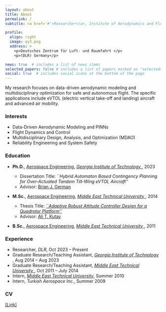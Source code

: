 ```yaml
---
layout: about
title: About
permalink: /
subtitle: <a href='#'>Researcher</a>, Institute of Aerodynamics and Flow Technology, DLR

profile:
  align: right
  image: ey3.png
  address: >
    <p>Deutsches Zentrum für Luft- und Raumfahrt </p>
    <p>(DLR) Germany</p>

news: true  # includes a list of news items
selected_papers: false # includes a list of papers marked as "selected={true}"
social: true  # includes social icons at the bottom of the page
---
```


My research focuses on data-driven aerodynamic modeling and multidisciplinary optimization for safe and autonomous flight. The specific applications include eVTOL (electric vertical take-off and landing) aircraft and advanced air mobility. 

### Interests

   - Data-Driven Aerodynamic Modeling and PINNs
   - Flight Dynamics and Control
   - Multidisciplinary Design, Analysis, and Optimization (MDAO)    
   - Reliability Engineering and System Safety

### Education

   - **Ph.D.**, <a href="https://ae.gatech.edu/">Aerospace Engineering</a>, <a href="https://www.gatech.edu/"><u> _Georgia Institute of Technology_ </u></a>, 2023 
      - Dissertation Title: ``_Hybrid Automaton Based Contingency Planning for Over-Actuated Tandem Tilt-Wing eVTOL Aircraft_''
      - Advisor: <a href="https://bgerman.ae.gatech.edu/">Brian J. German</a>  

   - **M.Sc.**, <a href="http://ae.metu.edu.tr/">Aerospace Engineering</a>, <a href="https://www.metu.edu.tr/"><u> _Middle East Technical University_ </u></a>, 2014
      - Thesis Title: <a href="https://etd.lib.metu.edu.tr/upload/12617486/index.pdf">``_Adaptive Robust Attitude Controller Design for a Quadrotor Platform_''</a>  
      - Advisor: <a href="https://avesis.metu.edu.tr/kutay">Ali T. Kutay</a>  

   - **B.Sc.**, <a href="http://ae.metu.edu.tr/">Aerospace Engineering</a>, <a href="https://www.metu.edu.tr/"><u> _Middle East Technical University_ </u></a>, 2011

### Experience
   - Researcher, _DLR_, Oct 2023 – Present     
   - Graduate Research/Teaching Assistant, <a href="https://www.gatech.edu/"><u> _Georgia Institute of Technology_ </u></a>, Aug 2014 – Aug 2023
   - Graduate Research/Teaching Assistant, <a href="https://www.metu.edu.tr/"><u> _Middle East Technical University_ </u></a>, Oct 2011 – July 2014
   - Intern, <a href="https://www.metu.edu.tr/">_Middle East Technical University_</a>, Summer 2010
   - Intern, _Turkish Aerospace Inc._, Summer 2009

### CV
  <a href="assets/pdf/EmreYilmaz_CV-2.pdf" >[Link]</a>



<!---
Previously:
My research focuses on physics-based machine learning, eVTOL (electric vertical take-off and landing) aircraft, AAM (advanced air mobility) concepts, and autonomy and decision making.

Research Interests
Physics Informed Machine Learning and Physics Informed Neural Networks
Flight Dynamics, Control, Performance, Trajectory Optimization, and Contingency Planning of Aerospace Vehicles (Specific Focus: eVTOL Aircraft)
Multidisciplinary Design, Analysis, and Optimization (MDAO)
Autonomy and Decision-Making
Urban/Advanced Air Mobility Multi-Agent Air Traffic Optimization
Reliability Engineering and System Safety

Adam Optimization Guys Template:
address a computational question: How can we build general problem-solving machines with human-like efficiency and adaptability? In particular, my research interests focus on the development of efficient learning algorithms for deep neural networks. My research interests overlap with the following research communities: NeurIPS, ICLR, and ICML. I am also broadly interested in reinforcement learning, natural language processing, and artificial intelligence.

For future students interested in learning algorithms and theory: Please apply through the department admission.

Short bio: I completed PhD under the supervision of Geoffrey Hinton. Both my master's (2014) and undergrad degrees (2011) are from the University of Toronto under Brendan Frey and Ruslan Salakhutdinov. I am a CIFAR AI chair. I was a recipient of the Facebook Graduate Fellowship 2016 in machine learning.

--Google scholar page contact me: jba at cs.toronto.edu

Brief Bio
I do research on scalable methods for machine learning, with a focus on generative models. My contributions include the Variational Autoencoder (VAE), the Adam optimizer, Glow, and Variational Diffusion Models, but please see Scholar for a more complete list. I obtained a PhD (cum laude) from University of Amsterdam in 2017, and was part of the founding team of OpenAI in 2015. Before that, I co-founded Advanza which got acquired in 2016. My formal name is Diederik, but have the Frysian nickname Durk (pronounced like Dirk). I currently live in the San Francisco Bay area.

2018 - Present: Research Scientist at Google Brain / DeepMind. I work on SOTA generative models for text, image and video.
2015 - 2018: Part of founding team and Research Scientist at OpenAI (San Francisco). Lead of the Algorithms team, focused on basic research.
2013 - 2017: Ph.D. (cum laude) at University of Amsterdam, advised by Max Welling, on the topic of deep learning and generative models. Thesis: Variational Inference and Deep Learning: A New Synthesis. Spent summers of 2014/2015 at DeepMind for collaborations.
2010 - 2012: Co-founder and technical lead at Advanza, successful exit in 2016.
2009 and 2012: Jr. Research Scientist at New York University, Yann LeCun's lab.
Variational Inference and Deep Learning: A New Synthesis
Ph.D. Thesis. Download at Dropbox or at UvA.

Demos
Some research demos that I (co-)developed:
2017: Generating faces with Glow. Developed with Prafulla Dhariwal.
2014: Generating digits with a VAE.
Links
These places are updated more frequently than this website:
Google Scholar page (list of my research papers)
Twitter
Mastodon
YouTube channel
LinkedIn
Awards and Honors
2020: The Adam optimization paper is the world's #1 most cited scientific paper of the past five years, according to Nature Index and Google Scholar.
2020: The AI 2000 Most Influential Scholar Award "in recognition of outstanding and vibrant contributions in the field of Machine Learning 2009-2019".
2019: The Dutch Datascience Award, from the Royal Holland Society of Sciences and Humanities, for my contributions in machine learning research.
2019: The ELLIS PhD Award for "outstanding research achievements during the dissertation phase of outstanding students working in the field of artificial intelligence and machine learning".
2017: PhD with 'cum laude', highest distinction in the Netherlands, and first time it was awarded at the CS department in 30 years.
2015: Google's first European Doctoral Fellowship in Deep Learning.




I study the implications of new technologies such as electric propulsion and autonomy on the design of aircraft and on aviation markets. 

    Operations research and market studies for urban air mobility (UAM), on-demand mobility (ODM), and new modes of regional aviation
    Flight performance and sizing of electric aircraft
    Aerodynamics, performance, and design of distributed electric propulsion configurations
    Wind tunnel and flight tests of subscale CTOL, STOL, and VTOL aircraft

Brian German is the National Institute of Aerospace (NIA) Langley Associate Professor in the School of Aerospace Engineering at Georgia Tech. His research involves aircraft electric propulsion, autonomous flight, and the emerging aviation markets that these technologies enable. 

He specializes in configuration design of electric aircraft, aerodynamics of distributed propulsion, battery and hybrid electric propulsion modeling, operations research problems for innovative scheduled and on-demand air services, and aircraft operational economics modeling. His work focuses primarily on new types of electric regional aircraft and eVTOL aircraft for urban air mobility. 

Prof. German is a founding member and former Chair (2014-2016) of the AIAA Transformational Flight Program Committee, which was chartered to explore the opportunities of emerging aircraft electric propulsion and autonomy technologies, and he is a member of the AIAA Aircraft Electric Propulsion and Power Working Group. Prof. German is a former Fulbright student scholar and NDSEG Graduate Research Fellow, and he received the NSF CAREER award in 2012. He is an Associate Fellow of AIAA Education. --->

<!---I am a Graduate Research Assistant Postdoctoral Fellow working in the School of Cybersecurity and Privacy at Georgia Tech under the supervision of Prof. Wenke Lee. Before joining Georgia Tech, I worked in Center for Cyber Security at New York University Abu Dhabi as a Research Engineer for two years. I currently hold a Ph.D. degree in Computer Science from Georgia Tech, an M.Sc. degree in Computer Engineering and two B.Sc. degrees in both Computer Engineering and Electrical & Electronics Engineering from TOBB University, Turkey. My research interests span a broad range of topics including deep learning, applied cryptography, security/privacy and forensics.

e^{i pi} + 1 = 0 --->




<!---LinkedIn Research Gate Resume 



<a href="https://scholar.google.com/citations?hl=en&user=1Ie3QuMAAAAJ">Google Scholar</a>   --->


